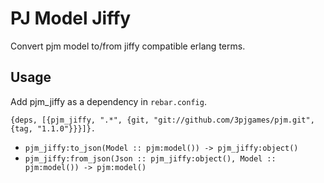 # PJ Model Jiffy

Convert pjm model to/from jiffy compatible erlang terms.

## Usage

Add pjm_jiffy as a dependency in `rebar.config`.

    {deps, [{pjm_jiffy, ".*", {git, "git://github.com/3pjgames/pjm.git", {tag, "1.1.0"}}}]}.

- `pjm_jiffy:to_json(Model :: pjm:model()) -> pjm_jiffy:object()`
- `pjm_jiffy:from_json(Json :: pjm_jiffy:object(), Model :: pjm:model()) -> pjm:model()`
